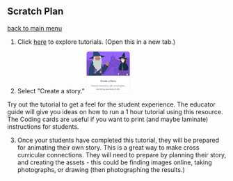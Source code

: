 ## Scratch Plan

[back to main menu](https://lindsaycullum.github.io/cs-resource-instructions)

1. Click [here](https://scratch.mit.edu/ideas) to explore tutorials. (Open this in a new tab.)

2. Select "Create a story." 
![Create a story Scratch Activity](/images/createAStoryScratchActivity.png)
<p>Try out the tutorial to get a feel for the student experience. The educator guide will give you ideas on how to run a 1 hour tutorial using this resource. The Coding cards are useful if you want to print (and maybe laminate) instructions for students.</p>

3. Once your students have completed this tutorial, they will be prepared for animating their own story. This is a great way to make cross curricular connections. They will need to prepare by planning their story, and creating the assets - this could be finding images online, taking photographs, or drawing (then photographing the results.)

